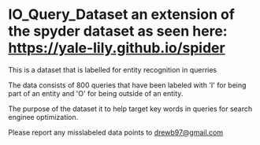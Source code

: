 # IO_Query_Dataset an extension of the spyder dataset as seen here: https://yale-lily.github.io/spider

This is a dataset that is labelled for entity recognition in querries

The data consists of 800 queries that have been labeled with 'I' for being part of an entity and 'O' for being outside of an entity. 

The purpose of the dataset it to help target key words in queries for search enginee optimization. 

Please report any misslabeled data points to drewb97@gmail.com


